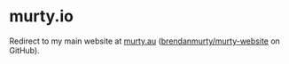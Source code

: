 # murty.io

Redirect to my main website at [murty.au](https://murty.au) ([brendanmurty/murty-website](https://github.com/brendanmurty/murty-website) on GitHub).
